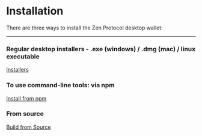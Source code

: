 # Installation

There are three ways to install the Zen Protocol desktop wallet:

--------------------------------------------------------------------------------

### Regular desktop installers - .exe (windows) / .dmg (mac) / linux executable
[Installers](installation/installers.html)

### To use command-line tools: via npm
[Install from npm](installation/npm.html)

### From source
[Build from Source](installation/from-source.html)
